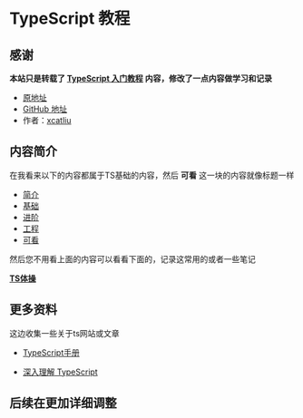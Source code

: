 # TypeScript 教程

## 感谢

**本站只是转载了 [TypeScript 入门教程](https://ts.xcatliu.com/) 内容，修改了一点内容做学习和记录**

- [原地址](https://ts.xcatliu.com/)
- [GitHub 地址](https://github.com/xcatliu/typescript-tutorial)
- 作者：[xcatliu](https://github.com/xcatliu/)

## 内容简介
在我看来以下的内容都属于TS基础的内容，然后 **可看** 这一块的内容就像标题一样
- [简介](./简介.md)
- [基础](./基础.md)
- [进阶](./进阶.md)
- [工程](./工程.md)
- [可看](./可看.md)

然后您不用看上面的内容可以看看下面的，记录这常用的或者一些笔记

**[TS体操](./TS体操.md)**

## 更多资料
这边收集一些关于ts网站或文章

- [TypeScript手册](https://bosens-china.github.io/Typescript-manual/)

- [深入理解 TypeScript](https://jkchao.github.io/typescript-book-chinese/)

## 后续在更加详细调整
